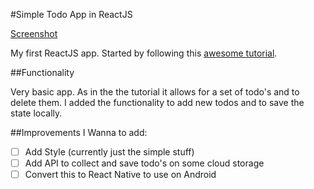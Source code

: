 #Simple Todo App in ReactJS

[Screenshot](Screenshot.png)

My first ReactJS app. Started by following this [awesome tutorial](https://www.youtube.com/watch?v=DLX62G4lc44&list=WL&index=4&t=0s).

##Functionality

Very basic app. As in the the tutorial it allows for a set of todo's and to delete them.
I added the functionality to add new todos and to save the state locally.

##Improvements I Wanna to add:
* [ ] Add Style (currently just the simple stuff)
* [ ] Add API to collect and save todo's on some cloud storage
* [ ] Convert this to React Native to use on Android
